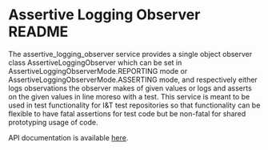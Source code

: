 # Assertive Logging Observer README

The assertive_logging_observer service provides a single object observer class AssertiveLoggingObserver which can be set in AssertiveLoggingObserverMode.REPORTING mode or AssertiveLoggingObserverMode.ASSERTING mode, and respectively either logs observations the observer makes of given values or logs and asserts on the given values in line moreso with a test. This service is meant to be used in test functionality for I&T test repositories so that functionality can be flexible to have fatal assertions for test code but be non-fatal for shared prototyping usage of code.

API documentation is available [here](https://developer.skao.int/projects/ska-mid-cbf-common-test-infrastructure/en/latest/assertive_logging_observer/assertive_logging_observer.html).